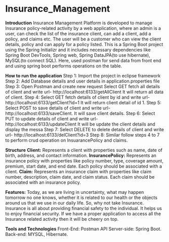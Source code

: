 # Insurance_Management

**Introduction**
  Insurance Management Platform is developed to manage Insurance policy-related activity by a web application, where an admin is a user, can check the list of the insurance client, can add a client, add a policy, and claims etc. The user will be a customer who can view the client details, policy and can apply for a policy listed. 
	This is a Spring Boot project using the Spring Initializr and it includes necessary dependencies like Spring Boot DevTools, Spring web, Spring DataJPA(to use hibernate), MySQL(to connect SQL).  Here, used postman for send data from front end and using spring boot performs operations on the table.
                 
**How to run the application**
Step 1: Import the project in eclipse framework
Step 2: Add Database details and user details in application.properties file
Step 3: Open Postman and create new request
        Select GET fetch all details of client and write url- http://localhost:6133/getAllClient
        It will return all data of client.
Step 4: Select GET fetch details of client by id and 
        write url- http://localhost:6133/getClient?id=1
        It will return client detail of id 1.
Step 5: Select POST to save details of client and
        write url- http://localhost:6133/saveClient.
        It will save client details.
Step 6: Select PUT to update details of client and
        write url- http://localhost:6133/updateClient
        It will be update the client details and display the messa 
Step 7: Select DELETE to delete details of client and
        write url- http://localhost:6133/delClient?id=3 
Step 8: Similar follow steps 4 to 7 to perform crud operation on InsuarancePolicy and claims.

**Structure**
**Client:** Represents a client with properties such as name, date of birth, address, and contact information. 
**InsurancePolicy:** Represents an insurance policy with properties like policy number, type, coverage amount, premium, start date, and end date. Each policy should                         be associated with a client.
**Claim:** Represents an insurance claim with properties like claim number, description, claim date, and claim status. Each claim should be associated with an                     insurance policy. 

**Features:**
     Today, as we are living in uncertainty, what may happen tomorrow no one knows, whether it is related to our health or the objects around us that we use in our daily life. So, why not take Insurance. Insurance is all about providing financial safety to the individual. It helps us to enjoy financial security. If we have a proper application to access all the Insurance related activity then it will be cheery on top. 

**Tools and Technologies**
Front-End: Postman API
Server-side: Spring Boot.
Back-end: MYSQL, Hibernate.

 
